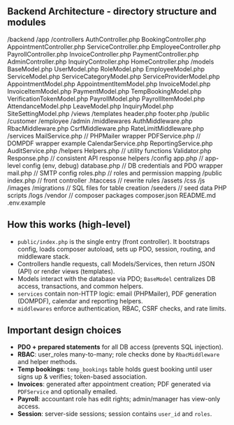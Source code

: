 ## Backend Architecture - directory structure and modules

/backend
  /app
    /controllers
      AuthController.php
      BookingController.php
      AppointmentController.php
      ServiceController.php
      EmployeeController.php
      PayrollController.php
      InvoiceController.php
      PaymentController.php
      AdminController.php
      InquiryController.php
      HomeController.php
    /models
      BaseModel.php
      UserModel.php
      RoleModel.php
      EmployeeModel.php
      ServiceModel.php
      ServiceCategoryModel.php
      ServiceProviderModel.php
      AppointmentModel.php
      AppointmentItemModel.php
      InvoiceModel.php
      InvoiceItemModel.php
      PaymentModel.php
      TempBookingModel.php
      VerificationTokenModel.php
      PayrollModel.php
      PayrollItemModel.php
      AttendanceModel.php
      LeaveModel.php
      InquiryModel.php
      SiteSettingModel.php
    /views
      /templates
        header.php
        footer.php
      /public
      /customer
      /employee
      /admin
    /middlewares
      AuthMiddleware.php
      RbacMiddleware.php
      CsrfMiddleware.php
      RateLimitMiddleware.php
    /services
      MailService.php           // PHPMailer wrapper
      PDFService.php            // DOMPDF wrapper example
      CalendarService.php
      ReportingService.php
      AuditService.php
    /helpers
      Helpers.php               // utility functions
      Validator.php
      Response.php              // consistent API response helpers
  /config
    app.php                     // app-level config (env, debug)
    database.php                // DB credentials and PDO wrapper
    mail.php                    // SMTP config
    roles.php                   // roles and permission mapping
  /public
    index.php                   // front controller
    .htaccess                   // rewrite rules
    /assets
      /css
      /js
      /images
  /migrations                   // SQL files for table creation
  /seeders                      // seed data PHP scripts
  /logs
  /vendor                       // composer packages
  composer.json
  README.md
  .env.example


## How this works (high-level)

- `public/index.php` is the single entry (front controller). It bootstraps config, loads composer autoload, sets up PDO, session, routing, and middleware stack.
- Controllers handle requests, call Models/Services, then return JSON (API) or render views (templates).
- Models interact with the database via PDO; `BaseModel` centralizes DB access, transactions, and common helpers.
- `services` contain non-HTTP logic: email (PHPMailer), PDF generation (DOMPDF), calendar and reporting helpers.
- `middlewares` enforce authentication, RBAC, CSRF checks, and rate limits.

## Important design choices


- **PDO + prepared statements** for all DB access (prevents SQL injection).
- **RBAC**: user_roles many-to-many; role checks done by `RbacMiddleware` and helper methods.
- **Temp bookings**: `temp_bookings` table holds guest booking until user signs up & verifies; token-based association.
- **Invoices**: generated after appointment creation; PDF generated via `PDFService` and optionally emailed.
- **Payroll**: accountant role has edit rights; admin/manager has view-only access.
- **Session**: server-side sessions; session contains `user_id` and `roles`.